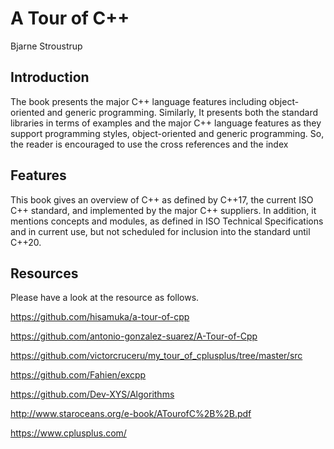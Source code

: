 # A Tour of C++
Bjarne Stroustrup

## Introduction 

The book presents the major C++ language features including object-oriented and generic programming. Similarly, It presents both the standard libraries in terms of examples and the major C++ language features as they support programming styles, object-oriented and generic programming. So, the reader is encouraged to use the cross references and the index

## Features

This book gives an overview of C++ as defined by C++17, the current ISO C++ standard, and implemented by the major C++ suppliers. In addition, it mentions concepts and modules, as defined in ISO Technical Specifications and in current use, but not scheduled for inclusion into the standard until C++20. 

## Resources

Please have a look at the resource as follows. 

https://github.com/hisamuka/a-tour-of-cpp

https://github.com/antonio-gonzalez-suarez/A-Tour-of-Cpp

https://github.com/victorcruceru/my_tour_of_cplusplus/tree/master/src

https://github.com/Fahien/excpp

https://github.com/Dev-XYS/Algorithms

http://www.staroceans.org/e-book/ATourofC%2B%2B.pdf

https://www.cplusplus.com/
